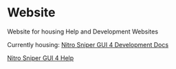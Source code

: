 # Website
Website for housing Help and Development Websites

Currently housing: 
[Nitro Sniper GUI 4 Development Docs](https://peterstrick.github.io/NitroSniperGUI)

[Nitro Sniper GUI 4 Help](https://peterstrick.github.io/NitroSniperGUI_Help)
